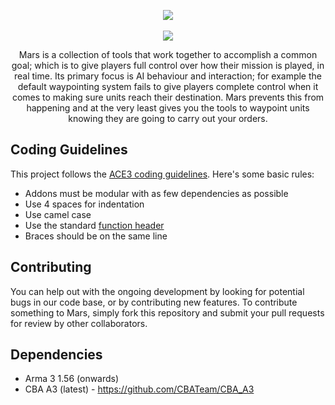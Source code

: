 <p align="center">
	<img src="https://raw.githubusercontent.com/jameslkingsley/Mars/master/extras/logo/logo_black.png">
	<br /><br />
	<img src="https://travis-ci.org/jameslkingsley/Mars.svg?branch=master">
</p>

<p align="center">
    Mars is a collection of tools that work together to accomplish a common goal; which is to give players full control over how their mission is played, in real time. Its primary focus is AI behaviour and interaction; for example the default waypointing system fails to give players complete control when it comes to making sure units reach their destination. Mars prevents this from happening and at the very least gives you the tools to waypoint units knowing they are going to carry out your orders.
</p>

## Coding Guidelines
This project follows the [ACE3 coding guidelines](http://ace3mod.com/wiki/development/coding-guidelines.html). Here's some basic rules:
* Addons must be modular with as few dependencies as possible
* Use 4 spaces for indentation
* Use camel case
* Use the standard [function header](http://ace3mod.com/wiki/development/coding-guidelines.html#headers)
* Braces should be on the same line

## Contributing
You can help out with the ongoing development by looking for potential bugs in our code base, or by contributing new features. To contribute something to Mars, simply fork this repository and submit your pull requests for review by other collaborators.

## Dependencies
* Arma 3 1.56 (onwards)
* CBA A3 (latest) - https://github.com/CBATeam/CBA_A3